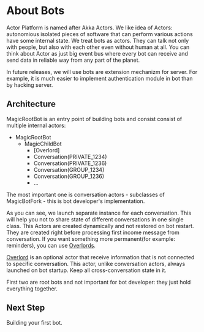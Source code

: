 # About Bots

Actor Platform is named after Akka Actors. We like idea of Actors: autonomious isolated pieces of software that can perform various actions have some internal state. We treat bots as actors. They can talk not only with people, but also with each other even without human at all. You can think about Actor as just big event bus where every bot can receive and send data in reliable way from any part of the planet.

In future releases, we will use bots are extension mechanizm for server. For example, it is much easier to implement authentication module in bot than by hacking server.

## Architecture

MagicRootBot is an entry point of building bots and consist consist of multiple internal actors:

* MagicRootBot
  * MagicChildBot
    * [Overlord]
    * Conversation(PRIVATE_1234)
    * Conversation(PRIVATE_1236)
    * Conversation(GROUP_1234)
    * Conversation(GROUP_1236)
    * ...

The most important one is conversation actors - subclasses of MagicBotFork - this is bot developer's implementation.

As you can see, we launch separate instance for each conversation. This will help you not to share state of different conversations in one single class. This Actors are created dynamically and not restored on bot restart. They are created right before processing first income message from conversation. If you want something more permanent(for example: reminders), you can use [Overlords](Overlord.md).

[Overlord](Overlord.md) is an optional actor that receive information that is not connected to specific conversation. This actor, unlike conversation actors, always launched on bot startup. Keep all cross-conversation state in it.

First two are root bots and not important for bot developer: they just hold everything together.

## Next Step

Building your first bot.
